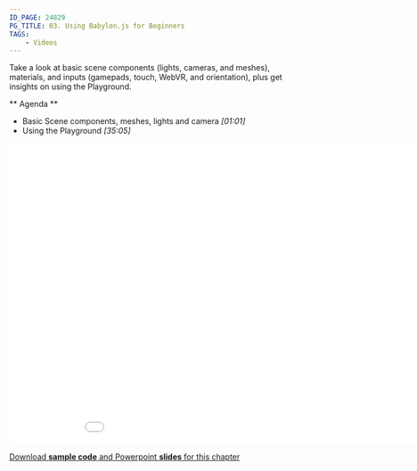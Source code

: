 ```yaml
---
ID_PAGE: 24829
PG_TITLE: 03. Using Babylon.js for Beginners
TAGS:
    - Videos
---
```

Take a look at basic scene components (lights, cameras, and meshes), materials, and inputs (gamepads, touch, WebVR, and orientation), plus get insights on using the Playground.

** Agenda **

* Basic Scene components, meshes, lights and camera
 *[01:01]*
* Using the Playground *[35:05]*

<iframe src="//channel9.msdn.com/Series/Introduction-to-WebGL-3D-with-HTML5-and-Babylonjs/03/player" width="960" height="540" allowFullScreen frameBorder="0"></iframe>

[Download **sample code** and Powerpoint **slides** for this chapter](https://github.com/deltakosh/MVA3DHTML5GameDev/tree/master/Chapter%203)